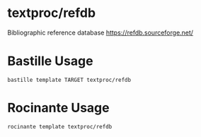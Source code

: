 # textproc/refdb
Bibliographic reference database
https://refdb.sourceforge.net/

# Bastille Usage
```shell
bastille template TARGET textproc/refdb
```

# Rocinante Usage
```shell
rocinante template textproc/refdb
```
